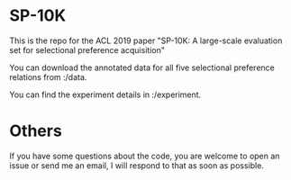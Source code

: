 # SP-10K

This is the repo for the ACL 2019 paper "SP-10K: A large-scale evaluation set for selectional preference acquisition"

You can download the annotated data for all five selectional preference relations from :/data.

You can find the experiment details in :/experiment.

# Others
If you have some questions about the code, you are welcome to open an issue or send me an email, I will respond to that as soon as possible.
